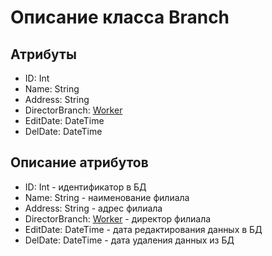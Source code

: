 # Описание класса Branch

## Атрибуты

- ID: Int 
- Name: String
- Address: String
- DirectorBranch: [Worker](./Worker.md "Класс Worker")
- EditDate:	DateTime
- DelDate:	DateTime

## Описание атрибутов

- ID: Int - идентификатор в БД
- Name: String - наименование филиала 
- Address: String -  адрес филиала
- DirectorBranch: [Worker](./Worker.md "Класс Worker") - директор филиала
- EditDate: DateTime - дата редактирования данных в БД
- DelDate: DateTime - дата удаления данных из БД